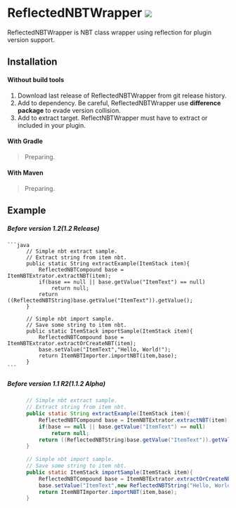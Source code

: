 # **ReflectedNBTWrapper** [![](https://jitci.com/gh/milkyway0308/ReflectedNBTWrapper/svg)](https://jitci.com/gh/milkyway0308/ReflectedNBTWrapper)

ReflectedNBTWrapper is NBT class wrapper using reflection for plugin version support.


## Installation
  #### Without build tools
  1. Download last release of ReflectedNBTWrapper from git release history.
  2. Add to dependency. 
  Be careful, ReflectedNBTWrapper use **difference package** to evade version collision.
  3. Add to extract target.
  ReflectNBTWrapper must have to extract or included in your plugin.
  #### With Gradle
  > Preparing.
  #### With Maven
  > Preparing.
## Example
  ##### Before version 1.2(1.2 Release)
    ```java
          // Simple nbt extract sample.
          // Extract string from item nbt.
          public static String extractExample(ItemStack item){
              ReflectedNBTCompound base = ItemNBTExtrator.extractNBT(item);            
              if(base == null || base.getValue("ItemText") == null)
                  return null;
              return ((ReflectedNBTString)base.getValue("ItemText")).getValue();
          }
          
          // Simple nbt import sample.
          // Save some string to item nbt.
          public static ItemStack importSample(ItemStack item){
              ReflectedNBTCompound base = ItemNBTExtrator.extractOrCreateNBT(item);
              base.setValue("ItemText","Hello, World!");
              return ItemNBTImporter.importNBT(item,base);
          }
    ```
  ##### Before version 1.1 R2(1.1.2 Alpha)
  ```java
        // Simple nbt extract sample.
        // Extract string from item nbt.
        public static String extractExample(ItemStack item){
            ReflectedNBTCompound base = ItemNBTExtrator.extractNBT(item);            
            if(base == null || base.getValue("ItemText") == null)
                return null;
            return ((ReflectedNBTString)base.getValue("ItemText")).getValue();
        }
        
        // Simple nbt import sample.
        // Save some string to item nbt.
        public static ItemStack importSample(ItemStack item){
            ReflectedNBTCompound base = ItemNBTExtrator.extractOrCreateNBT(item);
            base.setValue("ItemText",new ReflectedNBTString("Hello, World!"));
            return ItemNBTImporter.importNBT(item,base);
        }
  ```